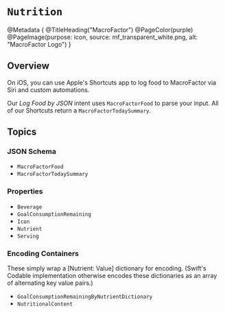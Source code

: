 # ``Nutrition``

@Metadata { 
  @TitleHeading("MacroFactor")
  @PageColor(purple)
  @PageImage(purpose: icon, source: mf_transparent_white.png, alt: "MacroFactor Logo")
}

## Overview

On iOS, you can use Apple's Shortcuts app to log food to MacroFactor via Siri and custom automations. 

Our *Log Food by JSON* intent uses ``MacroFactorFood`` to parse your input. All of our Shortcuts return a ``MacroFactorTodaySummary``.


## Topics

### JSON Schema

- ``MacroFactorFood``
- ``MacroFactorTodaySummary``

### Properties

- ``Beverage``
- ``GoalConsumptionRemaining``
- ``Icon``
- ``Nutrient``
- ``Serving``

### Encoding Containers

These simply wrap a [Nutrient: Value] dictionary for encoding. (Swift's Codable implementation otherwise encodes these dictionaries as an array of alternating key value pairs.)

- ``GoalConsumptionRemainingByNutrientDictionary``
- ``NutritionalContent``
